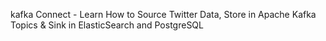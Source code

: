 kafka Connect - Learn How to Source Twitter Data, Store in Apache Kafka Topics & Sink in ElasticSearch and PostgreSQL
